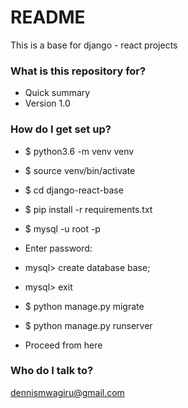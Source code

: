 # README #

This is a base for django - react projects

### What is this repository for? ###

* Quick summary
* Version 1.0

### How do I get set up? ###

* $ python3.6 -m venv venv

* $ source venv/bin/activate

* $ cd django-react-base

* $ pip install -r requirements.txt

* $ mysql -u root -p
* Enter password: 
* mysql> create database base;

* mysql> exit

* $ python manage.py migrate

* $ python manage.py runserver

* Proceed from here

### Who do I talk to? ###

dennismwagiru@gmail.com